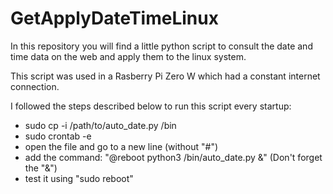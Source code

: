 # GetApplyDateTimeLinux
In this repository you will find a little python script to consult the date and time data on the web and 
apply them to the linux system.

This script was used in a Rasberry Pi Zero W which had a constant internet connection.

I followed the steps described below to run this script every startup:

- sudo cp -i /path/to/auto_date.py /bin
- sudo crontab -e
- open the file and go to a new line (without "#")
- add the command: "@reboot python3 /bin/auto_date.py &" (Don't forget the "&")
- test it using "sudo reboot"
